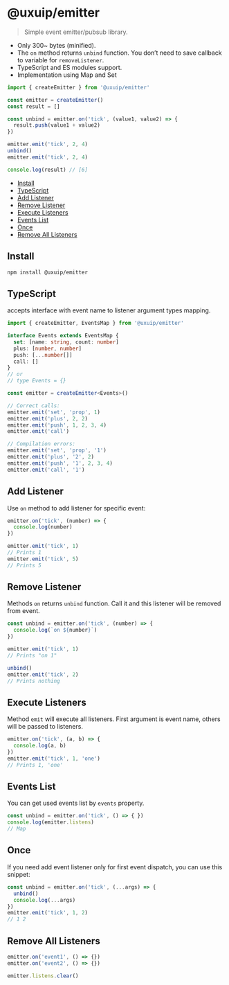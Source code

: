 # @uxuip/emitter

> Simple event emitter/pubsub library.

* Only 300~ bytes (minified).
* The `on` method returns `unbind` function. You don’t need to save
  callback to variable for `removeListener`.
* TypeScript and ES modules support.
* Implementation using Map and Set

```js
import { createEmitter } from '@uxuip/emitter'

const emitter = createEmitter()
const result = []

const unbind = emitter.on('tick', (value1, value2) => {
  result.push(value1 + value2)
})

emitter.emit('tick', 2, 4)
unbind()
emitter.emit('tick', 2, 4)

console.log(result) // [6]
```
* [Install](#install)
* [TypeScript](#typescript)
* [Add Listener](#add-listener)
* [Remove Listener](#remove-listener)
* [Execute Listeners](#execute-listeners)
* [Events List](#events-list)
* [Once](#once)
* [Remove All Listeners](#remove-all-listeners)

## Install

```sh
npm install @uxuip/emitter
```

## TypeScript

accepts interface with event name
to listener argument types mapping.

```ts
import { createEmitter, EventsMap } from '@uxuip/emitter'

interface Events extends EventsMap {
  set: [name: string, count: number]
  plus: [number, number]
  push: [...number[]]
  call: []
}
// or
// type Events = {}

const emitter = createEmitter<Events>()

// Correct calls:
emitter.emit('set', 'prop', 1)
emitter.emit('plus', 2, 2)
emitter.emit('push', 1, 2, 3, 4)
emitter.emit('call')

// Compilation errors:
emitter.emit('set', 'prop', '1')
emitter.emit('plus', '2', 2)
emitter.emit('push', '1', 2, 3, 4)
emitter.emit('call', '1')
```

## Add Listener

Use `on` method to add listener for specific event:

```js
emitter.on('tick', (number) => {
  console.log(number)
})

emitter.emit('tick', 1)
// Prints 1
emitter.emit('tick', 5)
// Prints 5
```

## Remove Listener

Methods `on` returns `unbind` function. Call it and this listener
will be removed from event.

```js
const unbind = emitter.on('tick', (number) => {
  console.log(`on ${number}`)
})

emitter.emit('tick', 1)
// Prints "on 1"

unbind()
emitter.emit('tick', 2)
// Prints nothing
```

## Execute Listeners

Method `emit` will execute all listeners. First argument is event name, others
will be passed to listeners.

```js
emitter.on('tick', (a, b) => {
  console.log(a, b)
})
emitter.emit('tick', 1, 'one')
// Prints 1, 'one'
```

## Events List

You can get used events list by `events` property.

```js
const unbind = emitter.on('tick', () => { })
console.log(emitter.listens)
// Map
```

## Once

If you need add event listener only for first event dispatch,
you can use this snippet:

```js
const unbind = emitter.on('tick', (...args) => {
  unbind()
  console.log(...args)
})
emitter.emit('tick', 1, 2)
// 1 2
```

## Remove All Listeners

```js
emitter.on('event1', () => {})
emitter.on('event2', () => {})

emitter.listens.clear()
```
